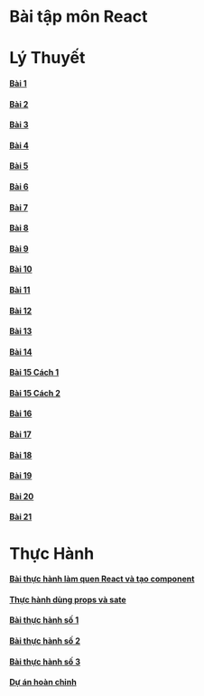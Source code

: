 <!DOCTYPE html>
<html lang="en">
<head>
    <meta charset="UTF-8">
    <meta http-equiv="X-UA-Compatible" content="IE=edge">
    <meta name="viewport" content="width=device-width, initial-scale=1.0">
</head>
<body>
    <h1> Bài tập môn React</h1>
    <h1> Lý Thuyết </h1>
    <h4><a href="https://codepen.io/nguyentanhungg/pen/ZERwaqr" target="_blank">Bài 1</a></h4>
    <h4><a href="https://codepen.io/nguyentanhungg/pen/gOKqXQa" target="_blank">Bài 2</a></h4>
    <h4><a href="https://codepen.io/nguyentanhungg/pen/jOKdaQw" target="_blank">Bài 3</a></h4>
    <h4><a href="https://codepen.io/nguyentanhungg/pen/xxzMPQm" target="_blank">Bài 4</a></h4>
    <h4><a href="https://codepen.io/nguyentanhungg/pen/mdKvqaJ" target="_blank">Bài 5</a></h4>
    <h4><a href="https://codepen.io/nguyentanhungg/pen/WNyPXLj" target="_blank">Bài 6</a></h4>
    <h4><a href="https://codepen.io/nguyentanhungg/pen/WNyPXPj" target="_blank">Bài 7</a></h4>
    <h4><a href="https://codepen.io/nguyentanhungg/pen/eYKxebr" target="_blank">Bài 8</a></h4>
    <h4><a href="https://codepen.io/nguyentanhungg/pen/qBKRRLJ" target="_blank">Bài 9</a></h4>
    <h4><a href="https://codepen.io/nguyentanhungg/pen/GRGWJdy" target="_blank">Bài 10</a></h4>
    <h4><a href="https://codepen.io/nguyentanhungg/pen/yLEMNQm" target="_blank">Bài 11</a></h4>
    <h4><a href="https://codepen.io/nguyentanhungg/pen/wvXJEMK" target="_blank">Bài 12</a></h4>
    <h4><a href="https://codepen.io/nguyentanhungg/pen/yLEMxaX" target="_blank">Bài 13</a></h4>
    <h4><a href="https://codepen.io/nguyentanhungg/pen/wvXJEoM" target="_blank">Bài 14</a></h4>
    <h4><a href="https://codepen.io/nguyentanhungg/pen/GRGWXrR" target="_blank">Bài 15 Cách 1</a></h4>
    <h4><a href="https://codepen.io/nguyentanhungg/pen/abKLjmx" target="_blank">Bài 15 Cách 2</a></h4>
    <h4><a href="https://codepen.io/nguyentanhungg/pen/bGKoMOP" target="_blank">Bài 16</a></h4>
    <h4><a href="https://codepen.io/nguyentanhungg/pen/wvXrjOL" target="_blank">Bài 17</a></h4>
    <h4><a href="https://codesandbox.io/s/bai18-08hume" target="_blank">Bài 18</a></h4>
    <h4><a href="https://codesandbox.io/s/bai19-yb5u38" target="_blank">Bài 19</a></h4>
    <h4><a href="https://codesandbox.io/s/bai20-0ystef" target="_blank">Bài 20</a></h4>
    <h4><a href="https://codesandbox.io/s/bai21-67p7s5" target="_blank">Bài 21</a></h4>
    <h1> Thực Hành </h1>
    <h4><a href="https://codesandbox.io/s/th00-obj027?file=/src/App.js" target="_blank">Bài thực hành làm quen React và tạo component</a></h4>
    <h4><a href="https://codesandbox.io/s/thuc-hanh-dung-props-va-sate-10r0i2?file=/src/Newcomp.js" target="_blank">Thực hành dùng props và sate</a></h4>
    <h4><a href="https://codesandbox.io/s/th01-7nxemc" target="_blank">Bài thực hành số 1</a></h4>
    <h4><a href="https://codesandbox.io/s/th02-9dmmbj" target="_blank">Bài thực hành số 2</a></h4>
    <h4><a href="https://codesandbox.io/s/th03-cctbjp" target="_blank">Bài thực hành số 3</a></h4>
    <h4><a href="https://codesandbox.io/s/th03-o0r7fg?file=/src/components/counter.jsx" target="_blank">Dự án hoàn chỉnh</a></h4>
    
    
</body>
</html>
